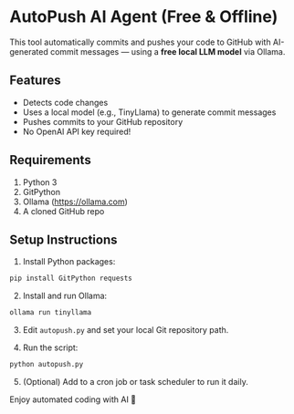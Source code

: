 # AutoPush AI Agent (Free & Offline)

This tool automatically commits and pushes your code to GitHub with AI-generated commit messages — using a **free local LLM model** via Ollama.

## Features
- Detects code changes
- Uses a local model (e.g., TinyLlama) to generate commit messages
- Pushes commits to your GitHub repository
- No OpenAI API key required!

## Requirements

1. Python 3
2. GitPython
3. Ollama (https://ollama.com)
4. A cloned GitHub repo

## Setup Instructions

1. Install Python packages:
```bash
pip install GitPython requests
```

2. Install and run Ollama:
```bash
ollama run tinyllama
```

3. Edit `autopush.py` and set your local Git repository path.

4. Run the script:
```bash
python autopush.py
```

5. (Optional) Add to a cron job or task scheduler to run it daily.

Enjoy automated coding with AI 🚀
